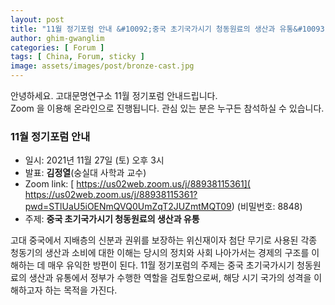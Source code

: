 ```yaml
---
layout: post
title: "11월 정기포럼 안내 &#10092;중국 초기국가시기 청동원료의 생산과 유통&#10093;"
author: ghim-gwanglim
categories: [ Forum ]
tags: [ China, Forum, sticky ]
image: assets/images/post/bronze-cast.jpg
---
```


안녕하세요. 고대문명연구소 11월 정기포럼 안내드립니다.<br> 
Zoom 을 이용해 온라인으로 진행됩니다. 관심 있는 분은 누구든 참석하실 수 있습니다. 


### 11월 정기포럼 안내
- 일시: 2021년 11월 27일 (토) 오후 3시
- 발표: __김정열__(숭실대 사학과 교수)
- Zoom link: [ https://us02web.zoom.us/j/88938115361]( https://us02web.zoom.us/j/88938115361?pwd=STlUaU5iOENmQVQ0UmZqT2JUZmtMQT09) (비밀번호: 8848)
- 주제: __중국 초기국가시기 청동원료의 생산과 유통__


고대 중국에서 지배층의 신분과 권위를 보장하는 위신재이자 첨단 무기로 사용된 각종 청동기의 생산과 소비에 대한 이해는 당시의 정치와 사회 나아가서는 경제의 구조를 이해하는 데 매우 유익한 방편이 된다. 11월 정기포럼의 주제는 중국 초기국가시기 청동원료의 생산과 유통에서 정부가 수행한 역할을 검토함으로써, 해당 시기 국가의 성격을 이해하고자 하는 목적을 가진다.
